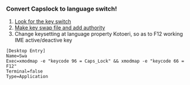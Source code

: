 ### Convert Capslock to language switch!
1. [Look for the key switch](https://tldp.org/HOWTO/Intkeyb/x772.html)  
2. [Make key swap file and add authority](https://ictsolved.github.io/remap-key-in-linux/)  
3. Change keysetting at language property Kotoeri, so as to F12 working IME active/deactive key
```
[Desktop Entry]
Name=Swa
Exec=xmodmap -e "keycode 96 = Caps_Lock" && xmodmap -e "keycode 66 = F12"
Terminal=false
Type=Application 
```
